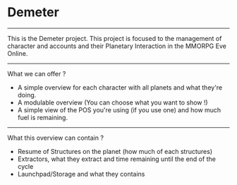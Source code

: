 # Demeter

---

This is the Demeter project.
This project is focused to the management of character and accounts and their Planetary Interaction in the MMORPG Eve Online.

---

What we can offer ?
- A simple overview for each character with all planets and what they're doing.
- A modulable overview (You can choose what you want to show !)
- A simple view of the POS you're using (if you use one) and how much fuel is remaining.

---

What this overview can contain ?
- Resume of Structures on the planet (how much of each structures)
- Extractors, what they extract and time remaining until the end of the cycle
- Launchpad/Storage and what they contains